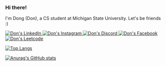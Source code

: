 ### Hi there!

I'm Dong (Don), a CS student at Michigan State University. Let's be friends :)

<a href="https://www.linkedin.com/in/dong-truong/">
  <img alt="Don's LinkedIn" src="https://img.shields.io/badge/LinkedIn-0077B5?style=for-the-badge&logo=linkedin&logoColor=white" />
</a>
<a href="https://www.instagram.com/truongdinh_dong/">
  <img alt="Don's Instagram" src="https://img.shields.io/badge/Instagram-E4405F?style=for-the-badge&logo=instagram&logoColor=white" />
</a>
<a href="https://discordapp.com/users/763404045150060605">
  <img alt="Don's Discord" src="https://img.shields.io/badge/Discord-5865F2?style=for-the-badge&logo=discord&logoColor=white" />
</a>
<a href="https://www.facebook.com/dong.truong.5891/">
  <img alt="Don's Facebook" src="https://img.shields.io/badge/Facebook-1877F2?style=for-the-badge&logo=facebook&logoColor=white" />
</a>
<a href="https://leetcode.com/tddong2323/">
  <img alt="Don's Leetcode" src="https://img.shields.io/badge/-LeetCode-FFA116?style=for-the-badge&logo=LeetCode&logoColor=black" />
</a>

[![Top Langs](https://github-readme-stats.vercel.app/api/top-langs/?username=truongdd03&layout=compact)](https://github.com/truongdd03/truongdd03)

[![Anurag's GitHub stats](https://github-readme-stats.vercel.app/api?username=truongdd03)](https://github.com/truongdd03)
